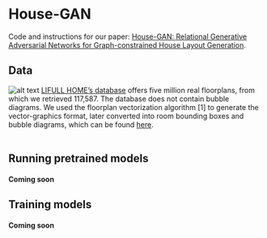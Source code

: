 House-GAN
======

Code and instructions for our paper:
[House-GAN: Relational Generative Adversarial Networks for Graph-constrained House Layout Generation](https://arxiv.org/pdf/2003.06988).

Data
------
![alt text](https://github.com/ennauata/buildings2vec/blob/master/refs/raw.jpg "Raw images")
[LIFULL HOME’s database](https://www.nii.ac.jp/dsc/idr/lifull) offers five million real floorplans, from which we retrieved 117,587. The database does not contain bubble diagrams. We used the floorplan vectorization algorithm [1] to generate the vector-graphics format, later converted into room bounding boxes and bubble diagrams, which can be found [here](https://www.dropbox.com/sh/p707nojabzf0nhi/AAB4UPwW0EgHhbQuHyq60tCKa?dl=0).<br/>
<br/>

Running pretrained models
------
#### Coming soon

Training models
------
#### Coming soon
